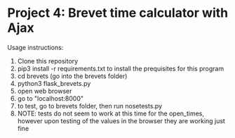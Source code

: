 # Project 4:  Brevet time calculator with Ajax


Usage instructions:
1. Clone this repository
2. pip3 install -r requirements.txt to install the prequisites for this program
3. cd brevets (go into the brevets folder)
4. python3 flask_brevets.py
5. open web browser
6. go to "localhost:8000"
7. to test, go to brevets folder, then run nosetests.py
8. NOTE: tests do not seem to work at this time for the open_times, however upon testing of the values in the browser they are working just fine
